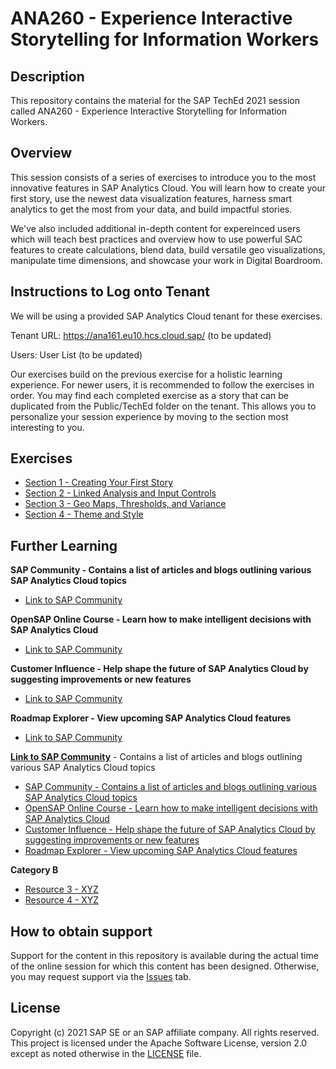 # ANA260 - Experience Interactive Storytelling for Information Workers

## Description

This repository contains the material for the SAP TechEd 2021 session called ANA260 - Experience Interactive Storytelling for Information Workers.

## Overview

This session consists of a series of exercises to introduce you to the most innovative features in SAP Analytics Cloud. You will learn how to create your first story, use the newest data visualization features, harness smart analytics to get the most from your data, and build impactful stories.

We've also included additional in-depth content for expereinced users which will teach best practices and overview how to use powerful SAC features to create calculations, blend data, build versatile geo visualizations, manipulate time dimensions, and showcase your work in Digital Boardroom.

## Instructions to Log onto Tenant

We will be using a provided SAP Analytics Cloud tenant for these exercises.

Tenant URL: https://ana161.eu10.hcs.cloud.sap/ (to be updated)

Users: User List (to be updated)

Our exercises build on the previous exercise for a holistic learning experience. For newer users, it is recommended to follow the exercises in order. You may find each completed exercise as a story that can be duplicated from the Public/TechEd folder on the tenant. This allows you to personalize your session experience by moving to the section most interesting to you.

## Exercises

- [Section 1 - Creating Your First Story](exercises/Section%201%20-%20Creating%20Your%20First%20Story/README.md/)
- [Section 2 - Linked Analysis and Input Controls](exercises/Section%202%20-%20Linked%20Analysis%20and%20Input%20Controls/README.md/)
- [Section 3 - Geo Maps, Thresholds, and Variance](exercises/Section%203%20-%20Geo%20Maps,%20Thresholds,%20and%20Variance/README.md/)
- [Section 4 - Theme and Style](exercises/Section%204%20-%20Theme%20and%20Style/README.md/)

## Further Learning

**SAP Community - Contains a list of articles and blogs outlining various SAP Analytics Cloud topics**
- [Link to SAP Community](https://community.sap.com/topics/cloud-analytics)

**OpenSAP Online Course - Learn how to make intelligent decisions with SAP Analytics Cloud**
- [Link to SAP Community](https://community.sap.com/topics/cloud-analytics)

**Customer Influence - Help shape the future of SAP Analytics Cloud by suggesting improvements or new features**
- [Link to SAP Community](https://community.sap.com/topics/cloud-analytics)

**Roadmap Explorer - View upcoming SAP Analytics Cloud features**
- [Link to SAP Community](https://community.sap.com/topics/cloud-analytics)

**[Link to SAP Community](https://community.sap.com/topics/cloud-analytics)** - Contains a list of articles and blogs outlining various SAP Analytics Cloud topics

- [SAP Community - Contains a list of articles and blogs outlining various SAP Analytics Cloud topics](https://community.sap.com/topics/cloud-analytics)
- [OpenSAP Online Course - Learn how to make intelligent decisions with SAP Analytics Cloud](https://open.sap.com/courses/sac1)
- [Customer Influence - Help shape the future of SAP Analytics Cloud by suggesting improvements or new features](https://influence.sap.com/sap/ino/#/campaigns-open)
- [Roadmap Explorer - View upcoming SAP Analytics Cloud features](https://roadmaps.sap.com/board?PRODUCT=67838200100800006884&range=CURRENT-LAST#Q4%202021)

**Category B**
- [Resource 3 - XYZ](exercises/Section%203%20-%20Geo%20Maps,%20Thresholds,%20and%20Variance/README.md/)
- [Resource 4 - XYZ](exercises/Section%204%20-%20Theme%20and%20Style/README.md/)

## How to obtain support

Support for the content in this repository is available during the actual time of the online session for which this content has been designed. Otherwise, you may request support via the [Issues](../../issues) tab.

## License
Copyright (c) 2021 SAP SE or an SAP affiliate company. All rights reserved. This project is licensed under the Apache Software License, version 2.0 except as noted otherwise in the [LICENSE](LICENSES/Apache-2.0.txt) file.
